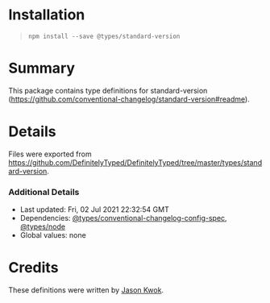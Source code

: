 # Installation
> `npm install --save @types/standard-version`

# Summary
This package contains type definitions for standard-version (https://github.com/conventional-changelog/standard-version#readme).

# Details
Files were exported from https://github.com/DefinitelyTyped/DefinitelyTyped/tree/master/types/standard-version.

### Additional Details
 * Last updated: Fri, 02 Jul 2021 22:32:54 GMT
 * Dependencies: [@types/conventional-changelog-config-spec](https://npmjs.com/package/@types/conventional-changelog-config-spec), [@types/node](https://npmjs.com/package/@types/node)
 * Global values: none

# Credits
These definitions were written by [Jason Kwok](https://github.com/JasonHK).

